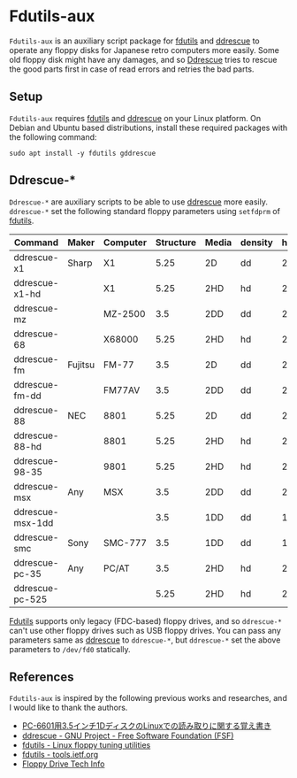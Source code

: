 # Fdutils-aux

`Fdutils-aux` is an auxiliary script package for [fdutils](https://fdutils.linux.lu/) and [ddrescue](http://www.gnu.org/software/ddrescue/ddrescue.html) to operate any floppy disks for Japanese  retro computers more easily. Some old floppy disk might have any damages, and so [Ddrescue](http://www.gnu.org/software/ddrescue/ddrescue.html) tries to rescue the good parts first in case of read errors and retries the bad parts.

## Setup

`Fdutils-aux` requires [fdutils](https://fdutils.linux.lu/) and [ddrescue](http://www.gnu.org/software/ddrescue/ddrescue.html) on your Linux platform. On Debian and Ubuntu based distributions, install these required packages with the following command:

```
sudo apt install -y fdutils gddrescue
```

<!-- 
`Fdutils-aux` is distributed as a snap package, you can install it with the dependency packages using the following command:

```
snap install fdutils-aux-jp --classic
```

However, snap adds the package name prefix into all `Fdutils-aux` commands to avoid conflicting with other snap packages. Therefore, you must add the package prefix name to execute the `Fdutils-aux` commands which are installed by snap as the following:

```
fdutils-aux-jp.ddrescue-x1
```
-->

## Ddrescue-*

`Ddrescue-*` are auxiliary scripts to be able to use [ddrescue](http://www.gnu.org/software/ddrescue/ddrescue.html) more easily. `ddrescue-*` set the following standard floppy parameters using `setfdprm` of [fdutils](https://fdutils.linux.lu/).

|Command         |Maker  |Computer|Structure|Media|density|head|cyl|sect|ssize|stretch|
|----------------|-------|--------|---------|-----|-------|----|---|----|-----|-------|
|ddrescue-x1     |Sharp  |X1      |5.25     |2D   |dd     |2   |40 |16  |256  |-      |
|ddrescue-x1-hd  |       |X1      |5.25     |2HD  |hd     |2   |77 |16  |256  |-      |
|ddrescue-mz     |       |MZ-2500 |3.5      |2DD  |dd     |2   |80 |16  |256  |-      |
|ddrescue-68     |       |X68000  |5.25     |2HD  |hd     |2   |77 |8   |1024 |-      |
|ddrescue-fm     |Fujitsu|FM-77   |3.5      |2D   |dd     |2   |40 |16  |256  |1      |
|ddrescue-fm-dd  |       |FM77AV  |3.5      |2DD  |dd     |2   |80 |16  |256  |-      |
|ddrescue-88     |NEC    |8801    |5.25     |2D   |dd     |2   |40 |16  |256  |-      |
|ddrescue-88-hd  |       |8801    |5.25     |2HD  |hd     |2   |80 |26  |256  |-      |
|ddrescue-98-35     |       |9801    |5.25     |2HD  |hd     |2   |77 |8   |1024 |-      |
|ddrescue-msx    |Any    |MSX     |3.5      |2DD  |dd     |2   |80 |9   |512  |-      |
|ddrescue-msx-1dd|       |        |3.5      |1DD  |dd     |1   |80 |9   |512  |-      |
|ddrescue-smc    |Sony   |SMC-777 |3.5      |1DD  |dd     |1   |70 |16  |256  |-      |
|ddrescue-pc-35     |Any    |PC/AT   |3.5      |2HD  |hd     |2   |80 |18  |512  |-      |
|ddrescue-pc-525    |       |        |5.25     |2HD  |hd     |2   |80 |15  |512  |-      |

[Fdutils](https://fdutils.linux.lu/) supports only legacy (FDC-based) floppy drives, and so `ddrescue-*` can't use other floppy drives such as USB floppy drives.
You can pass any parameters same as [ddrescue](http://www.gnu.org/software/ddrescue/ddrescue.html) to `ddrescue-*`, but `ddrescue-*` set the above parameters to `/dev/fd0` statically.

## References

`Fdutils-aux` is inspired by the following previous works and researches, and I would like to thank the authors.

- [PC-6601用3.5インチ1DディスクのLinuxでの読み取りに関する覚え書き](http://000.la.coocan.jp/p6/disk.html)
- [ddrescue - GNU Project - Free Software Foundation (FSF)](http://www.gnu.org/software/ddrescue/ddrescue.html)
- [fdutils - Linux floppy tuning utilities](https://fdutils.linux.lu/)
- [fdutils - tools.ietf.org](https://tools.ietf.org/doc/fdutils/Fdutils.html)
- [Floppy Drive Tech Info](http://www.retrotechnology.com/herbs_stuff/drive.html)
